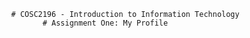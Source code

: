               # COSC2196 - Introduction to Information Technology 
                     # Assignment One: My Profile
